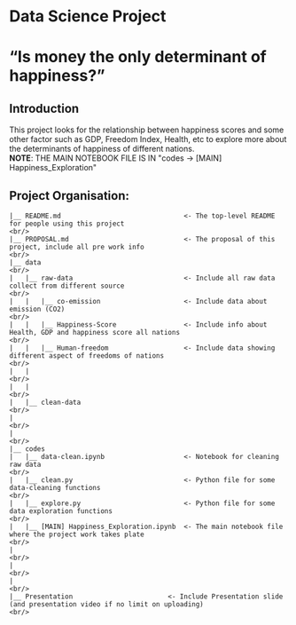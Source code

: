 Data Science Project
==========================================================
# “Is money the only determinant of happiness?”

## Introduction
This project looks for the relationship between happiness scores and some other factor such as GDP, Freedom Index, Health, etc to explore more about the determinants of happiness of different nations. <br/>
**NOTE**: THE MAIN NOTEBOOK FILE IS IN "codes -> [MAIN] Happiness_Exploration"

## Project Organisation:

    |__ README.md                               <- The top-level README for people using this project                                                   <br/>
    |__ PROPOSAL.md                             <- The proposal of this project, include all pre work info                                              <br/>
    |__ data                                                                                                                                            <br/>
    |   |__ raw-data                            <- Include all raw data collect from different source                                                   <br/>
    |   |   |__ co-emission                     <- Include data about emission (CO2)                                                                    <br/>
    |   |   |__ Happiness-Score                 <- Include info about Health, GDP and happiness score all nations                                       <br/>
    |   |   |__ Human-freedom                   <- Include data showing different aspect of freedoms of nations                                         <br/>
    |   |                                                                                                                                               <br/>
    |   |                                                                                                                                               <br/>
    |   |__ clean-data                                                                                                                                  <br/>
    |                                                                                                                                                   <br/>
    |                                                                                                                                                   <br/>
    |__ codes                                 
    |   |__ data-clean.ipynb                    <- Notebook for cleaning raw data                                                                       <br/>    
    |   |__ clean.py                            <- Python file for some data-cleaning functions                                                         <br/> 
    |   |__ explore.py                          <- Python file for some data exploration functions                                                      <br/> 
    |   |__ [MAIN] Happiness_Exploration.ipynb  <- The main notebook file where the project work takes plate                                            <br/>
    |                                                                                                                                                   <br/>
    |                                                                                                                                                   <br/>
    |                                                                                                                                                   <br/>
    |__ Presentation                        <- Include Presentation slide (and presentation video if no limit on uploading)                             <br/>

